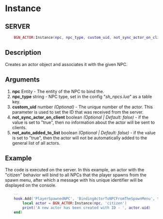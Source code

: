 # Instance

## SERVER
```lua
	BGN_ACTOR:Instance(npc, npc_type, custom_uid, not_sync_actor_on_client, not_auto_added_to_list)
```

## Description
Creates an actor object and associates it with the given NPC.

## Arguments
1. **npc** Entity - The entity of the NPC to bind the.
2. **npc_type** string - NPC type, set in the config "*sh_npcs.lua*" as a table key.
3. **custom_uid** number *(Optional)* - The unique number of the actor. This parameter is used to set the ID that was received from the server.
4. **not_sync_actor_on_client** boolean *(Optional | Default: false)* - if the value is set to "true", then no information about the actor will be sent to clients.
5. **not_auto_added_to_list** boolean *(Optional | Default: false)* - if the value is set to "true", then the actor will not be automatically added to the general list of all actors.

## Example
The code is executed on the server. In this example, an actor with the "citizen" behavior will bind to all NPCs that the player spawns from the spawn menu, after which a message with his unique identifier will be displayed on the console.

```lua
	-- 
	hook.Add('PlayerSpawnedNPC', 'BindingActorToNPCFromTheSpawnMenu', function(ply, npc)
		local actor = BGN_ACTOR:Instance(npc, 'citizen')
		print('A new actor has been created with ID - ', actor.uid)
	end)
```